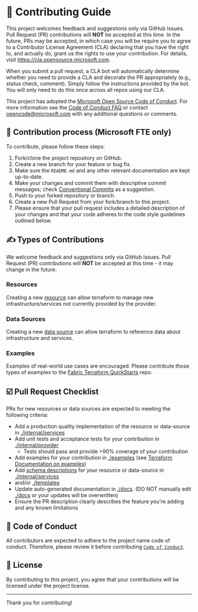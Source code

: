 # 👥 Contributing Guide

This project welcomes feedback and suggestions only via GitHub Issues. Pull Request (PR) contributions will **NOT** be accepted at this time. In the future, PRs may be accepted, in which case you will be require you to agree to a Contributor License Agreement (CLA) declaring that you have the right to, and actually do, grant us the rights to use your contribution. For details, visit <https://cla.opensource.microsoft.com>.

When you submit a pull request, a CLA bot will automatically determine whether you need to provide a CLA and decorate the PR appropriately (e.g., status check, comment). Simply follow the instructions provided by the bot. You will only need to do this once across all repos using our CLA.

This project has adopted the [Microsoft Open Source Code of Conduct](https://opensource.microsoft.com/codeofconduct). For more information see the [Code of Conduct FAQ](https://opensource.microsoft.com/codeofconduct/faq) or contact [opencode@microsoft.com](mailto:opencode@microsoft.com) with any additional questions or comments.

## 🔄️ Contribution process (Microsoft FTE only)

To contribute, please follow these steps:

1. Fork/clone the project repository on GitHub.
1. Create a new branch for your feature or bug fix.
1. Make sure the `README.md` and any other relevant documentation are kept up-to-date.
1. Make your changes and commit them with descriptive commit messages; check [Conventional Commits](https://www.conventionalcommits.org) as a suggestion.
1. Push to your forked repository or branch.
1. Create a new Pull Request from your fork/branch to this project.
1. Please ensure that your pull request includes a detailed description of your changes and that your code adheres to the code style guidelines outlined below.

## ✍️ Types of Contributions

We welcome feedback and suggestions only via GitHub Issues. Pull Request (PR) contributions will **NOT** be accepted at this time - it may change in the future.

### Resources

Creating a new [resource](https://developer.hashicorp.com/terraform/plugin/framework/resources) can allow terraform to manage new infrastructure/services not currently provided by the provider.

### Data Sources

Creating a new [data source](https://developer.hashicorp.com/terraform/plugin/framework/data-sources) can allow terraform to reference data about infrastructure and services.

### Examples

Examples of real-world use cases are encouraged. Please contribute those types of examples to the [Fabric Terraform QuickStarts](https://aka.ms/FabricTF/quickstart) repo.

## ☑️ Pull Request Checklist

PRs for new resources or data sources are expected to meeting the following criteria:

- Add a production quality implementation of the resource or data-source in [./internal/services](./internal/services)
- Add unit tests and acceptance tests for your contribution in [./internal/provider](./internal/provider)
  - Tests should pass and provide >90% coverage of your contribution
- Add examples for your contribution in [./examples](./examples) (see [Terraform Documentation on examples](https://developer.hashicorp.com/terraform/tutorials/providers-plugin-framework/providers-plugin-framework-documentation-generation#add-configuration-examples))
- Add [schema descriptions](https://developer.hashicorp.com/terraform/tutorials/providers-plugin-framework/providers-plugin-framework-documentation-generation#add-schema-descriptions) for your resource or data-source in [./internal/services](./internal/services)
- and/or [./templates](./templates)
- Update auto-generated documentation in [./docs](./docs). (DO NOT manually edit [./docs](./docs) or your updates will be overwritten)
- Ensure the PR description clearly describes the feature you're adding and any known limitations

## 🔰 Code of Conduct

All contributors are expected to adhere to the project name code of conduct. Therefore, please review it before contributing [`Code of Conduct`](./CODE_OF_CONDUCT.md).

## 📄 License

By contributing to this project, you agree that your contributions will be licensed under the project license.

---

Thank you for contributing!
